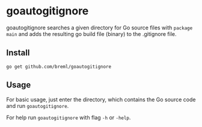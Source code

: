 # goautogitignore

goautogitignore searches a given directory for Go source files with `package main` and adds the resulting go build file (binary) to the .gitignore file.

## Install

	go get github.com/breml/goautogitignore

## Usage

For basic usage, just enter the directory, which contains the Go source code and run `goautogitignore`.

For help run `goautogitignore` with flag `-h` or `-help`.
